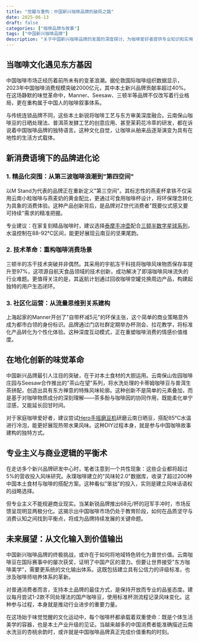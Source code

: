 ```yaml
---
title: "觉醒与重构：中国新兴咖啡品牌的破局之路"
date: 2025-06-13
draft: false
categories: ["咖啡品牌与故事"]
tags: ["中国新兴咖啡品牌"]
description: "关于中国新兴咖啡品牌的发展的深度探讨，为咖啡爱好者提供专业知识和实用指南。"
---
```


## 当咖啡文化遇见东方基因
中国咖啡市场正经历着前所未有的变革浪潮。据伦敦国际咖啡组织数据显示，2023年中国咖啡消费规模突破2000亿元，其中本土新兴品牌贡献率超过40%。在这场静默的味觉革命中，Manner、Seesaw、三顿半等品牌不仅改写着行业格局，更在重构属于中国人的咖啡叙事体系。

与传统连锁品牌不同，这些本土新锐将咖啡工艺与东方审美深度融合。云南保山咖啡豆的日晒处理法、普洱茶发酵工艺的创意应用、甚至茉莉花冷萃的研发，都在诉说着中国咖啡品牌的独特语言。这种文化自觉，让咖啡从舶来品逐渐演变为具有在地性的生活方式载体。

## 新消费语境下的品牌进化论
### 1. 精品化突围：从第三波咖啡浪潮到"第四空间"
以M Stand为代表的品牌正在重新定义"第三空间"。其标志性的燕麦杯拿铁不仅采用云南小粒咖啡与燕麦奶的黄金配比，更通过可食用咖啡杯设计，将环保理念转化为具象的消费体验。这种产品创新背后，是品牌对Z世代消费者"既要仪式感又要可持续"需求的精准把握。

专业建议：在家复刻精品咖啡时，建议选择[泰摩手冲壶](https://www.amazon.com/s?k=%E6%B3%B0%E6%91%A9%E6%89%8B%E5%86%B2%E5%A3%B6&tag=coffeeprism-20)配合[三顿半数字星球系列](https://www.amazon.com/s?k=%E4%B8%89%E9%A1%BF%E5%8D%8A%E6%95%B0%E5%AD%97%E6%98%9F%E7%90%83%E7%B3%BB%E5%88%97&tag=coffeeprism-20)，水温控制在88-92℃区间，能更好展现云南豆的坚果尾韵。

### 2. 技术革命：重构咖啡消费场景
三顿半的冻干技术突破并非偶然。其采用的宇航冻干科技将咖啡风味物质保存率提升至97%，这项源自航天食品领域的技术创新，成功解决了即溶咖啡风味流失的行业难题。更值得关注的是，其返航计划通过回收咖啡空罐兑换周边产品，构建起独特的用户生态闭环。

### 3. 社区化运营：从流量思维到关系建构
上海起家的Manner开创了"自带杯减5元"的环保主张，这个简单的商业策略意外成为都市白领的身份标识。品牌通过门店社群定期举办杯测会、拉花教学，将标准化产品转化为个性化体验。这种深度互动模式，正在重塑咖啡消费的情感价值维度。

## 在地化创新的味觉革命
中国新兴品牌最引人注目的突破，在于对本土食材的大胆运用。云南保山佐园咖啡庄园与Seesaw合作推出的"茶山在望"系列，将水洗处理的卡蒂姆咖啡豆与普洱生茶拼配，创造出具有东方禅意的特殊风味轮廓。这种创新不是简单的元素叠加，而是基于对咖啡物质成分的深刻理解——茶多酚与咖啡因的协同作用，既能柔化单宁涩感，又能延长回甘时间。

对于家庭咖啡爱好者，建议尝试[Hero手摇磨豆机](https://www.amazon.com/s?k=Hero%E6%89%8B%E6%91%87%E7%A3%A8%E8%B1%86%E6%9C%BA&tag=coffeeprism-20)研磨云南日晒豆，搭配85℃水温进行冷泡，能更好展现热带水果风味。这种DIY过程本身，就是参与中国咖啡故事建构的独特方式。

## 专业主义与商业逻辑的平衡术
在走访多个新兴品牌研发中心时，笔者注意到一个共性现象：这些企业都将超过5%的营收投入风味研究。永璞咖啡建立的"风味轮2.0"数据库，收录了超过200种中国本土食材与咖啡的搭配方案。这种看似"笨拙"的投入，实则是建立风味话语权的战略选择。

但专业主义不能规避商业现实。当某新锐品牌推出68元/杯的冠军手冲时，市场反馈呈现明显两极分化。这揭示出中国咖啡市场仍处于教育阶段，如何在品质坚守与消费认知之间找到平衡点，将成为品牌持续发展的关键命题。

## 未来展望：从文化输入到价值输出
中国新兴咖啡品牌的终极挑战，或许在于如何将地域特色转化为普世价值。云南咖啡豆在国际赛事中的屡次获奖，证明了中国产区的潜力。但要让世界接受"东方咖啡美学"，需要更系统的文化输出体系。这既包括建立具有公信力的评级标准，也涉及咖啡师培养体系的革新。

对普通消费者而言，支持本土品牌的最佳方式，是保持开放而专业的品鉴态度。建议每月尝试1-2款不同处理法的国产咖啡豆，使用标准杯测流程记录风味变化。这种参与过程，本身就是推动行业进步的重要力量。

在这场始于味觉觉醒的文化运动中，每个咖啡杯都承载着双重使命：既是个体生活美学的容器，也是本土产业升级的见证。当越来越多的中国消费者能准确描述云南水洗豆的杏桃余韵时，或许就是中国咖啡品牌真正完成价值重构的时刻。